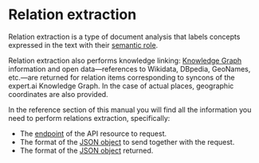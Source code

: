 # Relation extraction

Relation extraction is a type of document analysis that labels concepts expressed in the text with their <a href="https://en.wikipedia.org/wiki/Semantic_role_labeling" target="_blank">semantic role</a>.

Relation extraction also performs knowledge linking: [Knowledge Graph](../knowledgegraph/index.md) information and open data&mdash;references to Wikidata, DBpedia, GeoNames, etc.&mdash;are returned for relation items corresponding to syncons of the expert.ai Knowledge Graph. In the case of actual places, geographic coordinates are also provided.

In the reference section of this manual you will find all the information you need to perform relations extraction, specifically:

- The [endpoint](../../reference/endpoints/index.md) of the API resource to request.
- The format of the [JSON object](../../reference/requests/relation-extraction/index.md) to send together with the request.
- The format of the [JSON object](../../reference/output/relation-extraction/index.md) returned.

<!--
Here is an example of performing relation extraction on a short English text using one of the SDKs available on <a href="https://github.com/therealexpertai/" target="_blank">GitHub</a>:

=== "Python"

    The program prints a shallow (no nesting) representation of relations.

    ``` python
    from expertai.nlapi.edge.client import ExpertAiClient
    client = ExpertAiClient()

    text = "Michael Jordan was one of the best basketball players of all time. Scoring was Jordan's stand-out skill, but he still holds a defensive NBA record, with eight steals in a half." 

    output = client.relations(text)

    # Output relations' data

    print("Output relations' data:");

    for relation in output.relations:
        print(relation.verb.lemma, ":");
        for related in relation.related:
            print("\t", "(", related.relation, ")", related.lemma);
    ```

=== "Java"
        
    The program prints a representation of the returned JSON object.
    
    ``` java
    import ai.expert.nlapi.security.Authentication;
    import ai.expert.nlapi.security.Authenticator;
    import ai.expert.nlapi.security.BasicAuthenticator;
    import ai.expert.nlapi.security.DefaultCredentialsProvider;
    import ai.expert.nlapi.v2.API;
    import ai.expert.nlapi.v2.edge.Analyzer;
    import ai.expert.nlapi.v2.edge.AnalyzerConfig;
    import ai.expert.nlapi.v2.message.AnalyzeResponse;

    public class Main {

        public static Authentication createAuthentication() throws Exception {
            DefaultCredentialsProvider credentialsProvider = new DefaultCredentialsProvider();
            Authenticator authenticator = new BasicAuthenticator(credentialsProvider);
            return new Authentication(authenticator);
        }

        public static Analyzer createAnalyzer() throws Exception {
            return new Analyzer(AnalyzerConfig.builder()
                    .withVersion(API.Versions.V2)
					.withHost(API.DEFAULT_EDGE_HOST)
                    .withAuthentication(createAuthentication())
                    .build());
        }

        public static void main(String[] args) {
            try {
                String text = "Michael Jordan was one of the best basketball players of all time. Scoring was Jordan's stand-out skill, but he still holds a defensive NBA record, with eight steals in a half.";

                Analyzer analyzer = createAnalyzer();

                AnalyzeResponse relations = analyzer.relations(text);


                // Output JSON representation

                System.out.println("JSON representation:");
                relations.prettyPrint();
            }
            catch(Exception ex) {
                ex.printStackTrace();
            }
        }
    }
    ```
-->